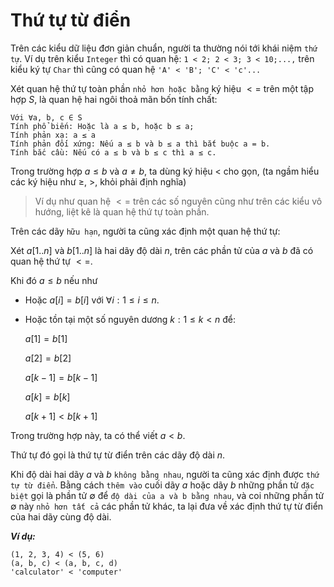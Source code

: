# Thứ tự từ điển

Trên các kiểu dữ liệu đơn giản chuẩn, người ta thường nói tới khái niệm `thứ tự`. Ví dụ trên
kiểu `Integer` thì có quan hệ: `1 < 2; 2 < 3; 3 < 10;...,` trên kiểu ký tự `Char` thì cũng có quan hệ `'A' < 'B'; 'C' < 'c'...`

Xét quan hệ thứ tự toàn phần `nhỏ hơn hoặc bằng` ký hiệu $<=$ trên một tập hợp $S$, là quan hệ hai ngôi thoả mãn bốn tính chất:

```
Với ∀a, b, c ∈ S
Tính phổ biến: Hoặc là a ≤ b, hoặc b ≤ a;
Tính phản xạ: a ≤ a
Tính phản đối xứng: Nếu a ≤ b và b ≤ a thì bắt buộc a = b.
Tính bắc cầu: Nếu có a ≤ b và b ≤ c thì a ≤ c.
```

Trong trường hợp $a ≤ b$ và $a ≠ b$, ta dùng ký hiệu $<$ cho gọn, (ta ngầm hiểu các ký hiệu như
$≥$, $>$, khỏi phải định nghĩa)

> Ví dụ như quan hệ $<=$ trên các số nguyên cũng như trên các kiểu vô hướng, liệt kê là quan hệ
> thứ tự toàn phần.

Trên các dãy `hữu hạn`, người ta cũng xác định một quan hệ thứ tự:

Xét $a[1..n]$ và $b[1..n]$ là hai dãy độ dài $n$, trên các phần tử của $a$ và $b$ đã có quan hệ thứ tự $<=$.

Khi đó $a ≤ b$ nếu như

-   Hoặc $a[i] = b[i]$ với $∀i:1 ≤ i ≤ n$.

-   Hoặc tồn tại một số nguyên dương $k: 1 ≤ k < n$ để:

    $a[1] = b[1]$

    $a[2] = b[2]$

    $a[k-1] = b[k-1]$

    $a[k] = b[k]$

    $a[k+1] < b[k+1]$

Trong trường hợp này, ta có thể viết $a < b$.

Thứ tự đó gọi là thứ tự từ điển trên các dãy độ dài $n$.

Khi độ dài hai dãy $a$ và $b$ `không bằng nhau`, người ta cũng xác định được `thứ tự từ điển`. Bằng cách `thêm vào` cuối dãy $a$ hoặc dãy $b$ những phần tử `đặc biệt` gọi là phần tử $∅$ để `độ dài của a và b bằng nhau`, và coi những phần tử $∅$ này `nhỏ hơn tất cả` các phần tử khác, ta lại đưa về xác định thứ tự từ điển của hai dãy cùng độ dài.

**_Ví dụ:_**

```
(1, 2, 3, 4) < (5, 6)
(a, b, c) < (a, b, c, d)
'calculator' < 'computer'
```
